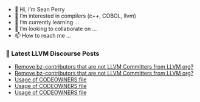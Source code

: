 - 👋 Hi, I’m Sean Perry
- 👀 I’m interested in compilers (c++, COBOL, llvm)
- 🌱 I’m currently learning ...
- 💞️ I’m looking to collaborate on ...
- 📫 How to reach me ...

<!---
s66perry/s66perry is a ✨ special ✨ repository because its `README.md` (this file) appears on your GitHub profile.
You can click the Preview link to take a look at your changes.
--->
### 📕 Latest LLVM Discourse Posts

<!-- DISCOURSE-LLVM:START -->
- [Remove bz-contributors that are not LLVM Committers from LLVM org?](https://discourse.llvm.org/t/remove-bz-contributors-that-are-not-llvm-committers-from-llvm-org/73787#post_2)
- [Remove bz-contributors that are not LLVM Committers from LLVM org?](https://discourse.llvm.org/t/remove-bz-contributors-that-are-not-llvm-committers-from-llvm-org/73787#post_1)
- [Usage of CODEOWNERS file](https://discourse.llvm.org/t/usage-of-codeowners-file/73524?page=2#post_24)
- [Usage of CODEOWNERS file](https://discourse.llvm.org/t/usage-of-codeowners-file/73524?page=2#post_23)
- [Usage of CODEOWNERS file](https://discourse.llvm.org/t/usage-of-codeowners-file/73524?page=2#post_22)
<!-- DISCOURSE-LLVM:END -->
